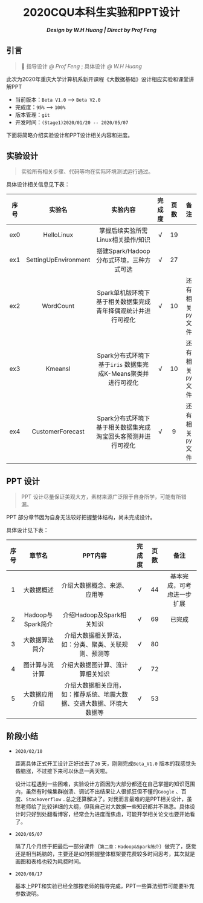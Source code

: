 <h1 align='center'>2020CQU本科生实验和PPT设计</h1>

<h5 align='center'> Design by W.H Huang | Direct by Prof Feng</h5>

## 引言

> :slightly_smiling_face: 指导设计 *@ Prof Feng*  ;  具体设计 *@ W.H Huang*

此次为2020年重庆大学计算机系新开课程《大数据基础》设计相应实验和课堂讲解PPT

- 当前版本：`Beta V1.0` --> `Beta V2.0`
- 完成度：`95%` --> `100%`
- 版本管理：`git`
- 开发时间：`(Stage1)2020/01/20 -- 2020/05/07`

下面将简略介绍实验设计和PPT设计相关内容和进度。

## 实验设计

> 实验所有相关步骤、代码等均在实际环境测试运行通过。

具体设计相关信息见下表：

| 序号 |        实验名        |                           实验内容                           | 完成度 | 页数 |       备注       |
| :--: | :------------------: | :----------------------------------------------------------: | :----: | :--: | :--------------: |
| ex0  |      HelloLinux      |              掌握后续实验所需Linux相关操作/知识              |   √    |  19  |                  |
| ex1  | SettingUpEnvironment |           搭建Spark/Hadoop分布式环境，三种方式可选           |   √    |  27  |                  |
| ex2  |      WordCount       | Spark单机版环境下基于相关数据集完成青年择偶观统计并进行可视化 |   √    |  10  | 还有相关`py`文件 |
| ex3  |       KmeansI        | Spark分布式环境下基于`iris` 数据集完成K-Means聚类并进行可视化 |   √    |  10  | 还有相关`py`文件 |
| ex4  |   CustomerForecast   | Spark分布式环境下基于相关数据集完成淘宝回头客预测并进行可视化 |   √    |  9   | 还有相关`py`文件 |

## PPT 设计

> PPT 设计尽量保证美观大方，素材来源广泛限于自身所学，可能有所错漏。

PPT 部分章节因为自身无法较好把握整体结构，尚未完成设计。

具体设计见下表：

| 序号 |      章节名       |                           PPT内容                            | 完成度 | 页数 |            备注            |
| :--: | :---------------: | :----------------------------------------------------------: | :----: | :--: | :------------------------: |
|  1   |    大数据概述     |                 介绍大数据概念、来源、应用等                 |   √    |  44  | 基本完成，可考虑进一步扩展 |
|  2   | Hadoop与Spark简介 |                  介绍Hadoop及Spark相关知识                   |   √    |  69  |           已完成           |
|  3   |  大数据算法简介   |     介绍大数据相关算法，如：分类、聚类、关联规则、预测等     |   √    |  80  |                            |
|  4   |  图计算与流计算   |               介绍大数据图计算、流计算相关知识               |   √    |  72  |                            |
|  5   |  大数据应用介绍   | 介绍大数据相关应用，如：推荐系统、地震大数据、交通大数据、环境大数据等 |   √    |  53  |                            |

## 阶段小结

- `2020/02/10` 

  距离具体正式开工设计正好过去了`20` 天，刚刚完成`Beta_V1.0` 版本的我感觉头昏脑涨，不过接下来可以休息一两天啦。

  设计过程遇到一些困难，实验设计方面因为大部分都还在自己掌握的知识范围内，虽然有时候集群崩溃、调试不出结果让人很抓狂但不懂的`Google` 、百度、`Stackoverflow` ..总之还算解决了。对我而言最难的是PPT相关设计，虽然老师给了比较详细的大纲，但我自己对大数据一些知识都并不熟悉。具体设计时只好到处翻看博客，经常会为进度而焦虑，可能开学相关论文也要开始看了。
  
- `2020/05/07` 

  隔了几个月终于把最后一部分课件（`第二章：Hadoop&Spark简介`）做完了，感觉还是相当耗脑的，主要还是如何把握整体框架要花费较多时间思考，其次就是画图和表格也较为耗费时间。
  
- `2020/08/17` 

  基本上PPT和实验已经全部按老师的指导完成，PPT一些算法细节可能要补充参数说明。

